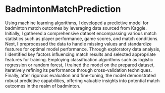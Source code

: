 # BadmintonMatchPrediction
Using machine learning algorithms, I developed a predictive model for badminton match outcomes by leveraging data sourced from Kaggle. 
Initially, I gathered a comprehensive dataset encompassing various match statistics such as player performance, game scores, and match conditions. 
Next, I preprocessed the data to handle missing values and standardize features for optimal model performance. Through exploratory data analysis, 
I identified key factors influencing match results and selected appropriate features for training. Employing classification algorithms such as logistic regression or random forest, 
I trained the model on the prepared dataset, iteratively refining its performance through cross-validation techniques. 
Finally, after rigorous evaluation and fine-tuning, the model demonstrated robust predictive capabilities, offering valuable insights into potential 
match outcomes in the realm of badminton.
